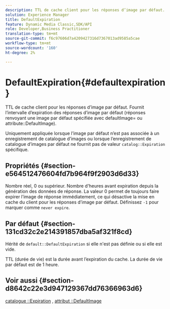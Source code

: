 ```yaml
---
description: TTL de cache client pour les réponses d’image par défaut. Fournit l’intervalle d’expiration des réponses d’image par défaut (réponses renvoyant une image par défaut spécifiée avec defaultImage= ou attribut DefaultImage).
solution: Experience Manager
title: DefaultExpiration
feature: Dynamic Media Classic,SDK/API
role: Developer,Business Practitioner
translation-type: tm+mt
source-git-commit: f6c97606d7a4209427316d7367013ad9585a5cae
workflow-type: tm+mt
source-wordcount: '160'
ht-degree: 2%

---
```



# DefaultExpiration{#defaultexpiration}

TTL de cache client pour les réponses d’image par défaut. Fournit l’intervalle d’expiration des réponses d’image par défaut (réponses renvoyant une image par défaut spécifiée avec defaultImage= ou attribute::DefaultImage).

Uniquement appliquée lorsque l’image par défaut n’est pas associée à un enregistrement de catalogue d’images ou lorsque l’enregistrement de catalogue d’images par défaut ne fournit pas de valeur `catalog::Expiration` spécifique.

## Propriétés {#section-e564512476604fd7b964f9f2903d6d33}

Nombre réel, 0 ou supérieur. Nombre d&#39;heures avant expiration depuis la génération des données de réponse. La valeur 0 permet de toujours faire expirer l’image de réponse immédiatement, ce qui désactive la mise en cache du client pour les réponses d’image par défaut. Définissez `-1` pour marquer comme `never expire`.

## Par défaut {#section-131cd32c2e214391857dba5af321f8cd}

Hérité de `default::DefaultExpiration` si elle n&#39;est pas définie ou si elle est vide.

TTL (durée de vie) est la durée avant l’expiration du cache. La durée de vie par défaut est de 1 heure.

## Voir aussi {#section-d8642c22e3d947129367dd76366963d6}

[catalogue ::Expiration](../../../../../is-api/image-catalog/image-serving-api-ref/c-image-catalog-reference/c-image-svg-data-reference/c-svg-data-reference/r-expiration-svg.md#reference-a7afd668ecbb4d2da65d86259aa6a28a) ,  [attribut ::DefaultImage](../../../../../is-api/image-catalog/image-serving-api-ref/c-image-catalog-reference/c-attributes-reference/r-is-cat-defaultimage.md#reference-8e9900e129f54ed68462a3c2fc3bc433)

